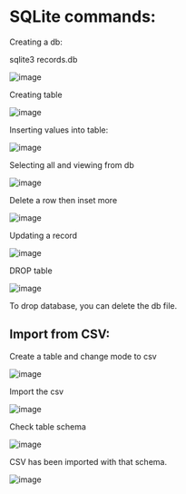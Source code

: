 # SQLite commands:
Creating a db: 

sqlite3 records.db 

![image](https://user-images.githubusercontent.com/77127829/128275903-0a33bbd8-28be-4575-883f-7eb1f436089a.png)

 
Creating table 

![image](https://user-images.githubusercontent.com/77127829/128276407-df4ddd0a-9bd4-4887-989b-5c96e3713ec6.png)

 
Inserting values into table:

![image](https://user-images.githubusercontent.com/77127829/128276420-574786bf-8bf8-44b0-9951-0c25d06ef0a1.png)

 
Selecting all and viewing from db

![image](https://user-images.githubusercontent.com/77127829/128276436-9a4efcd6-635a-487e-8160-838234fdf7c8.png)

 
Delete a row then inset more

![image](https://user-images.githubusercontent.com/77127829/128276453-22490253-804b-4227-b22d-31b28faa3565.png)

 
Updating a record

![image](https://user-images.githubusercontent.com/77127829/128276472-5587e463-4b78-4f6d-8d56-6b37eb61d6d0.png)

 
DROP table

![image](https://user-images.githubusercontent.com/77127829/128276484-e854c302-6a22-4091-b628-d9ce84084773.png)

 
To drop database, you can delete the db file. 


## Import from CSV:
Create a table and change mode to csv 

![image](https://user-images.githubusercontent.com/77127829/128276531-23c2f2e1-e2c0-4872-af74-b0bc38f2c772.png)

 
Import the csv 

![image](https://user-images.githubusercontent.com/77127829/128276550-70bbeac8-497f-4cdc-a37e-4ab8e729846a.png)

 
Check table schema 

![image](https://user-images.githubusercontent.com/77127829/128276563-146cbe14-f87e-4722-aba9-0c553f5c3c25.png)

 
CSV has been imported with that schema. 

![image](https://user-images.githubusercontent.com/77127829/128278356-a6d7c8c0-00dd-4d44-8e61-ee368c0b772d.png)

